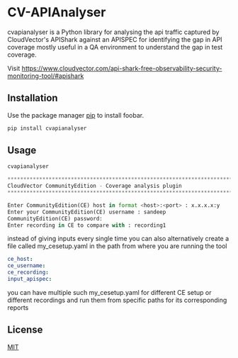 # CV-APIAnalyser

cvapianalyser is a Python library for analysing the api traffic captured by CloudVector's APIShark against an APISPEC for identifying the gap in API coverage mostly useful in a QA environment to understand the gap in test coverage. 

Visit https://www.cloudvector.com/api-shark-free-observability-security-monitoring-tool/#apishark

## Installation

Use the package manager [pip](https://pip.pypa.io/en/stable/) to install foobar.

```bash
pip install cvapianalyser
```

## Usage

```python 
cvapianalyser 

****************************************************************************************************
CloudVector CommunityEdition - Coverage analysis plugin
****************************************************************************************************

Enter CommunityEdition(CE) host in format <host>:<port> : x.x.x.x:y
Enter your CommunityEdition(CE) username : sandeep
CommunityEdition(CE) password:
Enter recording in CE to compare with : recording1
```

instead of giving inputs every single time you can also alternatively create a file called my_cesetup.yaml in the path from where you are running the tool

```yaml 
ce_host:
ce_username:
ce_recording:
input_apispec:
```
you can have multiple such my_cesetup.yaml for different CE setup or different recordings and run them from specific paths for its corresponding reports

## License
[MIT](https://choosealicense.com/licenses/mit/)
